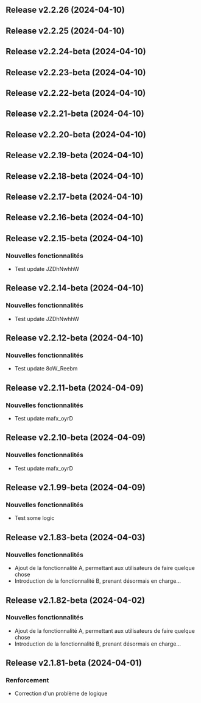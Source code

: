 ## Release v2.2.26 (2024-04-10)

## Release v2.2.25 (2024-04-10)

## Release v2.2.24-beta (2024-04-10)

## Release v2.2.23-beta (2024-04-10)

## Release v2.2.22-beta (2024-04-10)

## Release v2.2.21-beta (2024-04-10)

## Release v2.2.20-beta (2024-04-10)

## Release v2.2.19-beta (2024-04-10)

## Release v2.2.18-beta (2024-04-10)

## Release v2.2.17-beta (2024-04-10)

## Release v2.2.16-beta (2024-04-10)

## Release v2.2.15-beta (2024-04-10)

### Nouvelles fonctionnalités

- Test update JZDhNwhhW

## Release v2.2.14-beta (2024-04-10)

### Nouvelles fonctionnalités

- Test update JZDhNwhhW

## Release v2.2.12-beta (2024-04-10)

### Nouvelles fonctionnalités

- Test update 8oW_Reebm

## Release v2.2.11-beta (2024-04-09)

### Nouvelles fonctionnalités

- Test update mafx_oyrD

## Release v2.2.10-beta (2024-04-09)

### Nouvelles fonctionnalités

- Test update mafx_oyrD

## Release v2.1.99-beta (2024-04-09)

### Nouvelles fonctionnalités

- Test some logic

## Release v2.1.83-beta (2024-04-03)

### Nouvelles fonctionnalités

- Ajout de la fonctionnalité A, permettant aux utilisateurs de faire quelque chose
- Introduction de la fonctionnalité B, prenant désormais en charge...

## Release v2.1.82-beta (2024-04-02)

### Nouvelles fonctionnalités

- Ajout de la fonctionnalité A, permettant aux utilisateurs de faire quelque chose
- Introduction de la fonctionnalité B, prenant désormais en charge...

## Release v2.1.81-beta (2024-04-01)

### Renforcement

- Correction d'un problème de logique
